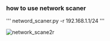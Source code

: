 ### how to use network scaner 
''' netword_scaner.py -r 192.168.1.1/24 '''

![network_scane2r](https://github.com/user-attachments/assets/bc5ee409-0e04-4c8b-a6f4-46ce2978b524)
